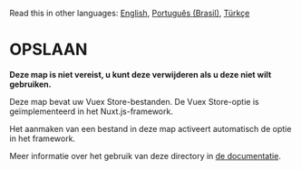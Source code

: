 Read this in other languages: [English](READMEen.md), [Português (Brasil)](READMEpt-br.md), [Türkçe](READMEtr.md)

# OPSLAAN

**Deze map is niet vereist, u kunt deze verwijderen als u deze niet wilt gebruiken.**

Deze map bevat uw Vuex Store-bestanden.
De Vuex Store-optie is geïmplementeerd in het Nuxt.js-framework.

Het aanmaken van een bestand in deze map activeert automatisch de optie in het framework.

Meer informatie over het gebruik van deze directory in [de documentatie](https://nuxtjs.org/guide/vuex-store).

